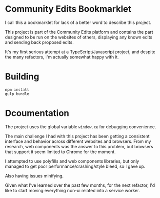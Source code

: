 # Community Edits Bookmarklet

I call this a bookmarklet for lack of a better word to describe this project.

This project is part of the Community Edits platform and contains the part designed to be run on the websites of others, displaying any known edits and sending back proposed edits.

It's my first serious attempt at a TypeScript/Javascript project, and despite the many refactors, I'm actually somewhat happy with it.

# Building
```
npm install
gulp bundle
```

# Dcoumentation
The project uses the global variable `window.ce` for debugging convenience.

The main challenge I had with this project has been getting a consistent interface and behavior across different websites and browsers. From my research, web components was the answer to this problem, but browsers that support it seem limited to Chrome for the moment.

I attempted to use polyfills and web components libraries, but only managed to get poor performance/crashing/style bleed, so I gave up.

Also having issues minifying.

Given what I've learned over the past few months, for the next refactor, I'd like to start moving everything non-ui related into a service worker.
